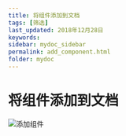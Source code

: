 ```yaml
---
title: 将组件添加到文档
tags: [筛选]
last_updated: 2018年12月28日
keywords: 
sidebar: mydoc_sidebar
permalink: add_component.html
folder: mydoc
---
```

# 将组件添加到文档
![添加组件](https://datafor123.github.io/images/add_components/1.gif)